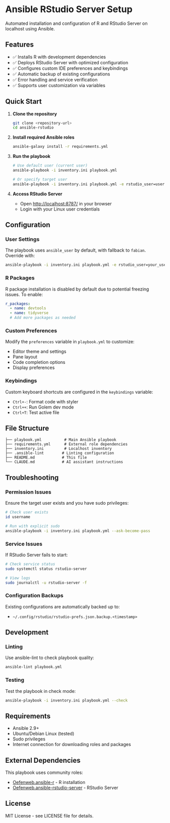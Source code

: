 # Ansible RStudio Server Setup

Automated installation and configuration of R and RStudio Server on localhost using Ansible.

## Features

- ✅ Installs R with development dependencies
- ✅ Deploys RStudio Server with optimized configuration
- ✅ Configures custom IDE preferences and keybindings
- ✅ Automatic backup of existing configurations
- ✅ Error handling and service verification
- ✅ Supports user customization via variables

## Quick Start

1. **Clone the repository**

   ```bash
   git clone <repository-url>
   cd ansible-rstudio
   ```

2. **Install required Ansible roles**

   ```bash
   ansible-galaxy install -r requirements.yml
   ```

3. **Run the playbook**

   ```bash
   # Use default user (current user)
   ansible-playbook -i inventory.ini playbook.yml
   
   # Or specify target user
   ansible-playbook -i inventory.ini playbook.yml -e rstudio_user=username
   ```

4. **Access RStudio Server**
   - Open <http://localhost:8787/> in your browser
   - Login with your Linux user credentials

## Configuration

### User Settings

The playbook uses `ansible_user` by default, with fallback to `fabian`. Override with:

```bash
ansible-playbook -i inventory.ini playbook.yml -e rstudio_user=your_username
```

### R Packages

R package installation is disabled by default due to potential freezing issues. To enable:

```yaml
r_packages:
  - name: devtools
  - name: tidyverse
  # Add more packages as needed
```

### Custom Preferences

Modify the `preferences` variable in `playbook.yml` to customize:

- Editor theme and settings
- Pane layout
- Code completion options
- Display preferences

### Keybindings

Custom keyboard shortcuts are configured in the `keybindings` variable:

- `Ctrl+-`: Format code with styler
- `Ctrl++`: Run Golem dev mode
- `Ctrl+T`: Test active file

## File Structure

```
├── playbook.yml          # Main Ansible playbook
├── requirements.yml      # External role dependencies
├── inventory.ini         # Localhost inventory
├── .ansible-lint        # Linting configuration
├── README.md            # This file
└── CLAUDE.md            # AI assistant instructions
```

## Troubleshooting

### Permission Issues

Ensure the target user exists and you have sudo privileges:

```bash
# Check user exists
id username

# Run with explicit sudo
ansible-playbook -i inventory.ini playbook.yml --ask-become-pass
```

### Service Issues

If RStudio Server fails to start:

```bash
# Check service status
sudo systemctl status rstudio-server

# View logs
sudo journalctl -u rstudio-server -f
```

### Configuration Backups

Existing configurations are automatically backed up to:

- `~/.config/rstudio/rstudio-prefs.json.backup.<timestamp>`

## Development

### Linting

Use ansible-lint to check playbook quality:

```bash
ansible-lint playbook.yml
```

### Testing

Test the playbook in check mode:

```bash
ansible-playbook -i inventory.ini playbook.yml --check
```

## Requirements

- Ansible 2.9+
- Ubuntu/Debian Linux (tested)
- Sudo privileges
- Internet connection for downloading roles and packages

## External Dependencies

This playbook uses community roles:

- [Oefenweb.ansible-r](https://github.com/Oefenweb/ansible-r) - R installation
- [Oefenweb.ansible-rstudio-server](https://github.com/Oefenweb/ansible-rstudio-server) - RStudio Server

## License

MIT License - see LICENSE file for details.
